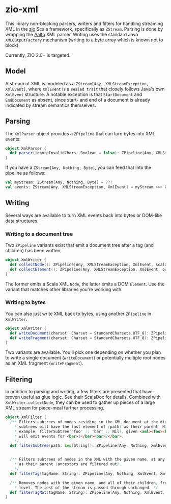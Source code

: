 # zio-xml

This library non-blocking parsers, writers and filters for handling streaming XML in the [zio](https://zio.dev/) Scala framework, specifically as `ZStream`. Parsing is done by wrapping the [Aalto](https://github.com/FasterXML/aalto-xml) XML parser. Writing uses the standard Java `XMLOutputFactory` mechanism (writing to a byte array which is known not to block).

Currently, ZIO 2.0+ is targeted.

## Model

A stream of XML is modeled as a `ZStream[Any, XMLStreamException, XmlEvent]`, where `XmlEvent` is a `sealed trait` that closely follows Java's own `XmlEvent` structure. A notable exception is that `StartDocument` and `EndDocument` as absent, since start- and end of a document is already indicated by stream semantics themselves.

## Parsing

The `XmlParser` object provides a `ZPipeline` that can turn bytes into XML events:

```scala
object XmlParser {
  def parser(ignoreInvalidChars: Boolean = false): ZPipeline[Any, XMLStreamException, Byte, XmlEvent]
}
```

If you have a `ZStream[Any, Nothing, Byte]`, you can feed that into the pipeline as follows:

```scala
val myStream: ZStream[Any, Nothing, Byte] = ???
val events: ZStream[Any, XMLStreamException, XmlEvent] = myStream >>> XmlParser.parser()
```

## Writing

Several ways are available to turn XML events back into bytes or DOM-like data structures.

### Writing to a document tree

Two `ZPipeline` variants exist that emit a document tree after a tag (and children) has been written:

```scala
object XmlWriter {
  def collectNode(): ZPipeline[Any, XMLStreamException, XmlEvent, scala.xml.Node]
  def collectElement(): ZPipeline[Any, XMLStreamException, XmlEvent, org.w3c.dom.Element]
}
```

The former emits a Scala XML `Node`, the latter emits a DOM `Element`. Use the variant that matches other libraries you're working with.

### Writing to bytes

You can also just write XML back to bytes, using another `ZPipeline` in `XmlWriter`.

```scala
object XmlWriter {
  def writeDocument(charset: Charset = StandardCharsets.UTF_8): ZPipeline[Any, XMLStreamException, XmlEvent, Byte]
  def writeFragment(charset: Charset = StandardCharsets.UTF_8): ZPipeline[Any, XMLStreamException, XmlEvent, Byte]
}
```

Two variants are available. You'll pick one depending on whether you plan to write a single document (`writeDocument`) or potentially multiple root nodes as an XML fragment (`writeFragment`).

## Filtering

In addition to parsing and writing, a few filters are presented that have proven useful as glue logic. See their ScalaDoc for details. Combined with `XmlWriter.collectNode`, they can be used to gather up pieces of a large XML stream for piece-meal further processing.

```scala
object XmlFilter {
  /** Filters subtrees of nodes residing in the XML document at the direct ancestors given in [path].  The
    * subtrees will have the last element of [path] as their parent. Higher ancestors are filtered out.  For
    * example, filterSubtree("foo" :: "bar" :: Nil), given <xml><foo><bar>1</bar><hello/><bar>2</bar></xml>,
    * will emit events for <bar>1</bar><bar>2</bar>.
    */
  def filterSubtree(path: Seq[String]): ZPipeline[Any, Nothing, XmlEvent, XmlEvent]


  /** Filters subtrees of nodes in the XML with the given name, at any path.  The subtrees will have [tagName]
    * as their parent (ancestors are filtered out).
    */
  def filterTag(tagName: String): ZPipeline[Any, Nothing, XmlEvent, XmlEvent]

  /** Removes nodes with the given name, and all of their children, from the stream. The node may occur at any
    * level. The rest of the stream is passed through unchanged. */
  def filterTagNot(tagName: String): ZPipeline[Any, Nothing, XmlEvent, XmlEvent]
}
```
